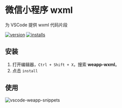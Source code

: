 # 微信小程序 wxml

为 VSCode 提供 wxml 代码片段

[![version](http://vsmarketplacebadge.apphb.com/version/coderfee.vscode-wxml.svg)](http://vsmarketplacebadge.apphb.com/version/coderfee.vscode-wxml.svg)
[![installs](http://vsmarketplacebadge.apphb.com/installs/coderfee.vscode-wxml.svg)](http://vsmarketplacebadge.apphb.com/installs/coderfee.vscode-wxml.svg)

## 安装

1. 打开编辑器，`Ctrl + Shift + X`，搜索 **weapp-wxml**。
2. 点击 `install`

## 使用

![vscode-weapp-snippets](http://oaz5uxplb.bkt.clouddn.com/wxml.gif)
